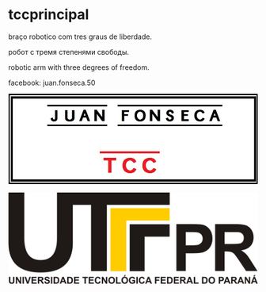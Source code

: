 # tccprincipal

braço robotico com tres graus de liberdade.

робот с тремя степенями свободы.

robotic arm with three degrees of freedom.

facebook: juan.fonseca.50

![Alt text](https://github.com/juanfonsecamaia/tccprincipal/blob/master/titulo.jpg?raw=true "Title")



![Alt text](https://github.com/juanfonsecamaia/tccprincipal/blob/master/sello.jpg?raw=true "Title")

